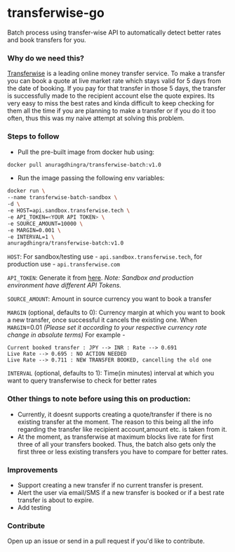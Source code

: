# transferwise-go
Batch process using transfer-wise API to automatically detect better rates and book transfers for you.

### Why do we need this?
[Transferwise](https://transferwise.com/) is a leading online money transfer service. 
To make a transfer you can book a quote at live market rate which stays valid for 5 days from the date of booking.
If you pay for that transfer in those 5 days, the transfer is successfully made to the recipient account else the quote expires.
Its very easy to miss the best rates and kinda difficult to keep checking for them all the time if you are planning to make a transfer or if you do it too often, 
thus this was my naive attempt at solving this problem.


### Steps to follow
- Pull the pre-built image from docker hub using:

```bash
docker pull anuragdhingra/transferwise-batch:v1.0
```

- Run the image passing the following env variables:

```bash
docker run \
--name transferwise-batch-sandbox \
-d \
-e HOST=api.sandbox.transferwise.tech \
-e API_TOKEN=<YOUR API TOKEN> \
-e SOURCE_AMOUNT=10000 \
-e MARGIN=0.001 \
-e INTERVAL=1 \
anuragdhingra/transferwise-batch:v1.0
```

`HOST`: For sandbox/testing use - `api.sandbox.transferwise.tech`, for production use - `api.transferwise.com`

`API_TOKEN`: Generate it from [here](https://transferwise.com/help/19/transferwise-for-business/2958229/whats-a-personal-api-token-and-how-do-i-get-one).
_Note: Sandbox and production environment have different API Tokens._

`SOURCE_AMOUNT`: Amount in source currency you want to book a transfer

`MARGIN` (optional, defaults to 0): Currency margin at which you want to book a new transfer, once successful it cancels the existing one.
When `MARGIN`=0.01
_(Please set it according to your respective currency rate change in absolute terms)_
For example -
```
Current booked transfer : JPY --> INR : Rate --> 0.691
Live Rate --> 0.695 : NO ACTION NEEDED
Live Rate --> 0.711 : NEW TRANSFER BOOKED, cancelling the old one
```

`INTERVAL` (optional, defaults to 1): Time(in minutes) interval at which you want to query transferwise to check for better rates

### Other things to note before using this on production:
- Currently, it doesnt supports creating a quote/transfer if there is no existing transfer at the moment. 
The reason to this being all the info regarding the transfer like recipient account,amount etc. is taken from it.
- At the moment, as transferwise at maximum blocks live rate for first three of all your transfers booked.
Thus, the batch also gets only the first three or less existing transfers you have to compare for better rates.


### Improvements

- Support creating a new transfer if no current transfer is present.
- Alert the user via email/SMS if a new transfer is booked or if a best rate transfer is about to expire.
- Add testing


### Contribute
Open up an issue or send in a pull request if you'd like to contribute.







